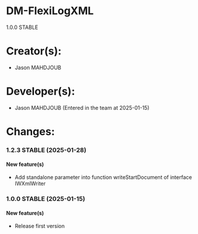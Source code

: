 DM-FlexiLogXML
=====
1.0.0 STABLE 

# Creator(s):
* Jason MAHDJOUB

# Developer(s):
* Jason MAHDJOUB (Entered in the team at 2025-01-15)

# Changes:

### 1.2.3 STABLE (2025-01-28)
#### New feature(s)
* Add standalone parameter into function writeStartDocument of interface IWXmlWriter  

### 1.0.0 STABLE (2025-01-15)
#### New feature(s)
* Release first version
